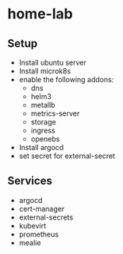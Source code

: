 # home-lab

## Setup
* Install ubuntu server
* Install microk8s
* enable the following addons:
  * dns
  * helm3
  * metallb
  * metrics-server
  * storage
  * ingress
  * openebs
* Install argocd
* set secret for external-secret


## Services
* argocd
* cert-manager
* external-secrets
* kubevirt
* prometheus
* mealie